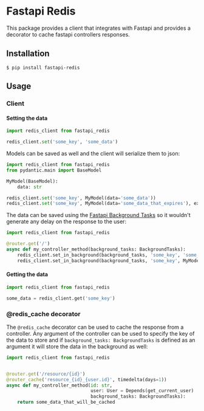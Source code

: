 # Fastapi Redis

This package provides a client that integrates with Fastapi and provides a decorator to cache fastapi controllers responses.

## Installation

`$ pip install fastapi-redis`

## Usage

### Client

#### Setting the data

```python
import redis_client from fastapi_redis

redis_client.set('some_key', 'some_data')
```

Models can be saved as well and the client will serialize them to json:

```python
import redis_client from fastapi_redis
from pydantic.main import BaseModel

MyModel(BaseModel):
    data: str

redis_client.set('some_key', MyModel(data='some_data'))
redis_client.set('some_key', MyModel(data='some_data_that_expires'), expiration=timedelta(days=1))
```

The data can be saved using the [Fastapi Background Tasks](https://fastapi.tiangolo.com/tutorial/background-tasks/) so it wouldn't generate any delay on the response to the user:

```python
import redis_client from fastapi_redis

@router.get('/')
async def my_controller_method(background_tasks: BackgroundTasks):
    redis_client.set_in_background(background_tasks, 'some_key', 'some_data')
    redis_client.set_in_background(background_tasks, 'some_key', MyModel(data='some_data_that_expires'), expiration=timedelta(days=1))
```

#### Getting the data

```python
import redis_client from fastapi_redis

some_data = redis_client.get('some_key')
```

### @redis_cache decorator

The `@redis_cache` decorator can be used to cache the response from a controller. Any argument of the controller can be used to specify the key of the data to store and if `background_tasks: BackgroundTasks` is defined as an argument it will store the data in the background as well:

```python
import redis_client from fastapi_redis


@router.get('/resource/{id}')
@router_cache('resource_{id}_{user.id}', timedelta(days=1))
async def my_controller_method(id: str,
                               user: User = Depends(get_current_user)
                               background_tasks: BackgroundTasks):
    return some_data_that_will_be_cached
```
